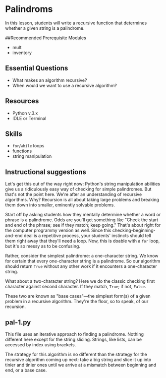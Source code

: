 # Palindroms
In this lesson, students will write a recursive function that determines whether
a given string is a palindrome.

##Recommended Prerequisite Modules
* mult
* inventory

## Essential Questions
* What makes an algorithm recursive?
* When would we want to use a recursive algorithm?

## Resources
* Python v.3.x
* IDLE or Terminal

## Skills
* `for`/`while` loops
* functions
* string manipulation

## Instructional suggestions
Let's get this out of the way right now: Python's string manipulation abilities
give us a ridiculously easy way of checking for simple palindromes. But that's
not the point here. We're after an understanding of recursive algorithms. Why?
Recursion is all about taking large problems and breaking them down into
smaller, eminently solvable problems.

Start off by asking students how they mentally determine whether a word or
phrase is a palindrome. Odds are you'll get something like "Check the start and
end of the phrase; see if they match; keep going." That's about right for the
computer programmy version as well. Since this checking-beginning-and-end deal
is a repetitive process, your students' instincts should tell them right away
that they'll need a loop. Now, this is doable with a `for` loop, but it's so
messy as to be confusing.

Rather, consider the simplest palindrome: a one-character string. We know for
certain that every one-character string is a palindrome. So our algorithm should
return `True` without any other work if it encounters a one-character string.

What about a two-character string? Here we do the classic checking first
character against second character. If they match, `True`; if not, `False`.

These two are known as "base cases"—the simplest form(s) of a given problem in
a recursive algorithm. They're the floor, so to speak, of our recursion.

## pal-1.py
This file uses an iterative approach to finding a palindrome. Nothing different
here except for the string slicing. Strings, like lists, can be accessed by index using brackets.

The strategy for this algorithm is no different than the strategy for the recursive algorithm coming up next: take a big string and slice it up into tinier and  tinier ones until we arrive at a mismatch between beginning and end, or a base case.
